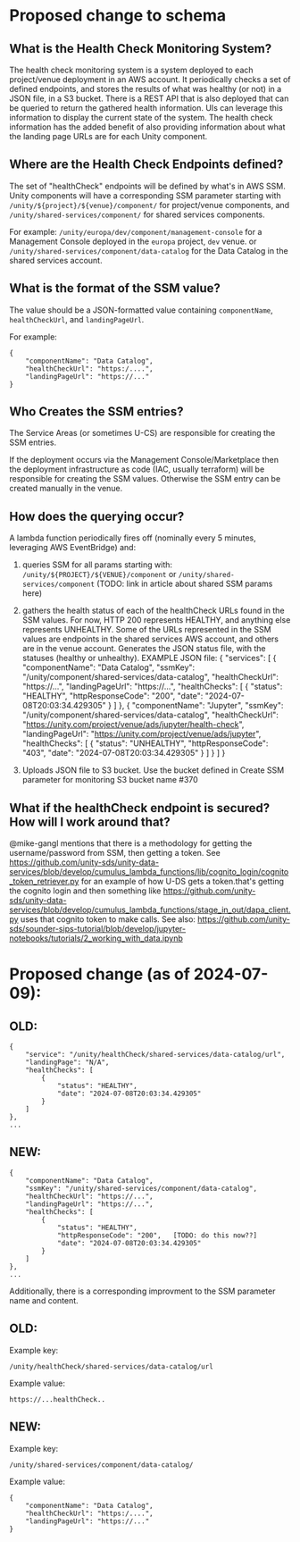 # Proposed change to schema

## What is the Health Check Monitoring System?

The health check monitoring system is a system deployed to each project/venue deployment in an AWS account.
It periodically checks a set of defined endpoints, and stores the results of what was healthy (or not) in a JSON file, in a S3 bucket.
There is a REST API that is also deployed that can be queried to return the gathered health information.
UIs can leverage this information to display the current state of the system. 
The health check information has the added benefit of also providing information about what the landing page URLs are for each Unity component.

## Where are the Health Check Endpoints defined?

The set of "healthCheck" endpoints will be defined by what's in AWS SSM.
Unity components will have a corresponding SSM parameter starting with `/unity/${project}/${venue}/component/` for project/venue components, and `/unity/shared-services/component/` for shared services components.

For example: `/unity/europa/dev/component/management-console` for a Management Console deployed in the `europa` project, `dev` venue.
or `/unity/shared-services/component/data-catalog` for the Data Catalog in the shared services account.

## What is the format of the SSM value?

The value should be a JSON-formatted value containing `componentName`, `healthCheckUrl`, and `landingPageUrl`.

For example:
```
{
    "componentName": "Data Catalog",
    "healthCheckUrl": "https:/....",
    "landingPageUrl": "https://..."
}
```

## Who Creates the SSM entries?

The Service Areas (or sometimes U-CS) are responsible for creating the SSM entries.

If the deployment occurs via the Management Console/Marketplace then the deployment infrastructure as code (IAC, usually terraform) will be responsible for creating the SSM values.
Otherwise the SSM entry can be created manually in the venue.

## How does the querying occur?

A lambda function periodically fires off (nominally every 5 minutes, leveraging AWS EventBridge) and:

1) queries SSM for all params starting with:
`/unity/${PROJECT}/${VENUE}/component`
or
`/unity/shared-services/component`  (TODO: link in article about shared SSM params here)

2) gathers the health status of each of the healthCheck URLs found in the SSM values. For now, HTTP 200 represents HEALTHY, and anything else represents UNHEALTHY. Some of the URLs represented in the SSM values are endpoints in the shared services AWS account, and others are in the venue account.
Generates the JSON status file, with the statuses (healthy or unhealthy). EXAMPLE JSON file:
{
  "services": [
    {
        "componentName": "Data Catalog",
        "ssmKey": "/unity/component/shared-services/data-catalog",
        "healthCheckUrl": "https://...",
        "landingPageUrl": "https://...",
        "healthChecks": [
            {
                "status": "HEALTHY",
                "httpResponseCode": "200",
                "date": "2024-07-08T20:03:34.429305"
            }
        ]
    },
    {
        "componentName": "Jupyter",
        "ssmKey": "/unity/component/shared-services/data-catalog",
        "healthCheckUrl": "https://unity.com/project/venue/ads/jupyter/health-check",
        "landingPageUrl": "https://unity.com/project/venue/ads/jupyter",
        "healthChecks": [
            {
                "status": "UNHEALTHY",
                "httpResponseCode": "403",
                "date": "2024-07-08T20:03:34.429305"
            }
        ]
    }
  ]
}

3) Uploads JSON file to S3 bucket. Use the bucket defined in Create SSM parameter for monitoring S3 bucket name #370


## What if the healthCheck endpoint is secured? How will I work around that?

@mike-gangl mentions that there is a methodology for getting the username/password from SSM, then getting a token.
See https://github.com/unity-sds/unity-data-services/blob/develop/cumulus_lambda_functions/lib/cognito_login/cognito_token_retriever.py for an example of how U-DS gets a token.that's getting the cognito login and then something like https://github.com/unity-sds/unity-data-services/blob/develop/cumulus_lambda_functions/stage_in_out/dapa_client.py uses that cognito token to make calls.
See also: https://github.com/unity-sds/sounder-sips-tutorial/blob/develop/jupyter-notebooks/tutorials/2_working_with_data.ipynb



# Proposed change (as of 2024-07-09):

## OLD:
```
{
    "service": "/unity/healthCheck/shared-services/data-catalog/url",
    "landingPage": "N/A",
    "healthChecks": [
        {
            "status": "HEALTHY",
            "date": "2024-07-08T20:03:34.429305"
        }
    ]
},
...
```

## NEW:
```
{
    "componentName": "Data Catalog",
    "ssmKey": "/unity/shared-services/component/data-catalog",
    "healthCheckUrl": "https://...",
    "landingPageUrl": "https://...",
    "healthChecks": [
        {
            "status": "HEALTHY",
            "httpResponseCode": "200",   [TODO: do this now??]
            "date": "2024-07-08T20:03:34.429305"
        }
    ]
},
...
```

Additionally, there is a corresponding improvment to the SSM parameter name and content.

## OLD:

Example key:
```
/unity/healthCheck/shared-services/data-catalog/url
```

Example value:
```
https://...healthCheck..
```

## NEW:
Example key:
```
/unity/shared-services/component/data-catalog/
```

Example value:
```
{
    "componentName": "Data Catalog",
    "healthCheckUrl": "https:/....",
    "landingPageUrl": "https://..."
}
```

